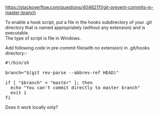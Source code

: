 https://stackoverflow.com/questions/40462111/git-prevent-commits-in-master-branch   


To enable a hook script, put a file in the hooks subdirectory of your .git directory that is named appropriately (without any extension) and is executable.   
The type of script is file in Windows.   

Add following code in pre-commit file(with no extension) in .git/hooks directory:-   
<pre>
#!/bin/sh

branch="$(git rev-parse --abbrev-ref HEAD)"

if [ "$branch" = "master" ]; then
  echo "You can't commit directly to master branch"
  exit 1
fi
</pre>

Does it work locally only?